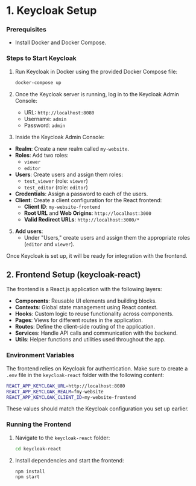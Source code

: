 # 1. Keycloak Setup

### Prerequisites
- Install Docker and Docker Compose.

### Steps to Start Keycloak
1. Run Keycloak in Docker using the provided Docker Compose file:
   ```bash
   docker-compose up
   ```

2. Once the Keycloak server is running, log in to the Keycloak Admin Console:
   - URL: `http://localhost:8080`
   - Username: `admin`
   - Password: `admin`

3. Inside the Keycloak Admin Console:
- **Realm**: Create a new realm called `my-website`.
- **Roles**: Add two roles:
  - `viewer`
  - `editor`
- **Users**: Create users and assign them roles:
  - `test_viewer` (role: `viewer`)
  - `test_editor` (role: `editor`)
- **Credentials**: Assign a password to each of the users.
- **Client**: Create a client configuration for the React frontend:
  - **Client ID**: `my-website-frontend`
  - **Root URL** and **Web Origins**: `http://localhost:3000`
  - **Valid Redirect URLs**: `http://localhost:3000/*`

5. **Add users**:
   - Under "Users," create users and assign them the appropriate roles (`editor` and `viewer`).

Once Keycloak is set up, it will be ready for integration with the frontend.

## 2. Frontend Setup (keycloak-react)

The frontend is a React.js application with the following layers:

- **Components**: Reusable UI elements and building blocks.
- **Contexts**: Global state management using React context.
- **Hooks**: Custom logic to reuse functionality across components.
- **Pages**: Views for different routes in the application.
- **Routes**: Define the client-side routing of the application.
- **Services**: Handle API calls and communication with the backend.
- **Utils**: Helper functions and utilities used throughout the app.

### Environment Variables
The frontend relies on Keycloak for authentication. Make sure to create a `.env` file in the `keycloak-react` folder with the following content:

```bash
REACT_APP_KEYCLOAK_URL=http://localhost:8080
REACT_APP_KEYCLOAK_REALM=fmy-website
REACT_APP_KEYCLOAK_CLIENT_ID=my-website-frontend
```

These values should match the Keycloak configuration you set up earlier.

### Running the Frontend
1. Navigate to the `keycloak-react` folder:
   ```bash
   cd keycloak-react
   ```
2. Install dependencies and start the frontend:
   ```bash
   npm install
   npm start
   ```